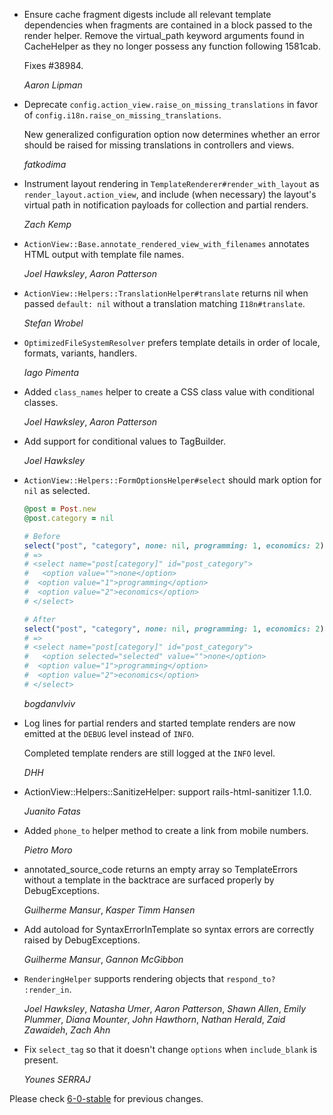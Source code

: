 *   Ensure cache fragment digests include all relevant template dependencies when
    fragments are contained in a block passed to the render helper. Remove the
    virtual_path keyword arguments found in CacheHelper as they no longer possess
    any function following 1581cab.

    Fixes #38984.

    *Aaron Lipman*

*   Deprecate `config.action_view.raise_on_missing_translations` in favor of
    `config.i18n.raise_on_missing_translations`.

    New generalized configuration option now determines whether an error should be raised
    for missing translations in controllers and views.

    *fatkodima*

*   Instrument layout rendering in `TemplateRenderer#render_with_layout` as `render_layout.action_view`,
    and include (when necessary) the layout's virtual path in notification payloads for collection and partial renders.

    *Zach Kemp*

*   `ActionView::Base.annotate_rendered_view_with_filenames` annotates HTML output with template file names.

    *Joel Hawksley*, *Aaron Patterson*

*   `ActionView::Helpers::TranslationHelper#translate` returns nil when
    passed `default: nil` without a translation matching `I18n#translate`.

    *Stefan Wrobel*

*   `OptimizedFileSystemResolver` prefers template details in order of locale,
    formats, variants, handlers.

    *Iago Pimenta*

*   Added `class_names` helper to create a CSS class value with conditional classes.

    *Joel Hawksley*, *Aaron Patterson*

*   Add support for conditional values to TagBuilder.

    *Joel Hawksley*

*   `ActionView::Helpers::FormOptionsHelper#select` should mark option for `nil` as selected.

    ```ruby
    @post = Post.new
    @post.category = nil

    # Before
    select("post", "category", none: nil, programming: 1, economics: 2)
    # =>
    # <select name="post[category]" id="post_category">
    #   <option value="">none</option>
    #  <option value="1">programming</option>
    #  <option value="2">economics</option>
    # </select>

    # After
    select("post", "category", none: nil, programming: 1, economics: 2)
    # =>
    # <select name="post[category]" id="post_category">
    #   <option selected="selected" value="">none</option>
    #  <option value="1">programming</option>
    #  <option value="2">economics</option>
    # </select>
    ```

    *bogdanvlviv*

*   Log lines for partial renders and started template renders are now
    emitted at the `DEBUG` level instead of `INFO`.

    Completed template renders are still logged at the `INFO` level.

    *DHH*

*   ActionView::Helpers::SanitizeHelper: support rails-html-sanitizer 1.1.0.

    *Juanito Fatas*

*   Added `phone_to` helper method to create a link from mobile numbers.

    *Pietro Moro*

*   annotated_source_code returns an empty array so TemplateErrors without a
    template in the backtrace are surfaced properly by DebugExceptions.

    *Guilherme Mansur*, *Kasper Timm Hansen*

*   Add autoload for SyntaxErrorInTemplate so syntax errors are correctly raised by DebugExceptions.

    *Guilherme Mansur*, *Gannon McGibbon*

*   `RenderingHelper` supports rendering objects that `respond_to?` `:render_in`.

    *Joel Hawksley*, *Natasha Umer*, *Aaron Patterson*, *Shawn Allen*, *Emily Plummer*, *Diana Mounter*, *John Hawthorn*, *Nathan Herald*, *Zaid Zawaideh*, *Zach Ahn*

*   Fix `select_tag` so that it doesn't change `options` when `include_blank` is present.

    *Younes SERRAJ*


Please check [6-0-stable](https://github.com/rails/rails/blob/6-0-stable/actionview/CHANGELOG.md) for previous changes.
